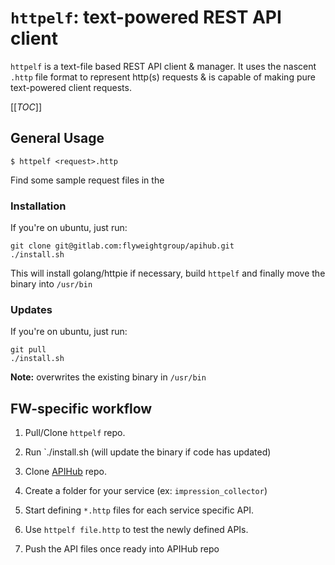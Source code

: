# `httpelf`: text-powered REST API client

`httpelf` is a text-file based REST API client & manager. It uses
the nascent `.http` file format to represent http(s) requests &
is capable of making pure text-powered client requests.

[[_TOC_]]

## General Usage

```
$ httpelf <request>.http
```

Find some sample request files in the 

### Installation

If you're on ubuntu, just run:

```
git clone git@gitlab.com:flyweightgroup/apihub.git 
./install.sh
```

This will install golang/httpie if necessary,
build `httpelf` and finally move the binary
into `/usr/bin`

### Updates

If you're on ubuntu, just run:

```
git pull
./install.sh
```

**Note:** overwrites the existing binary in `/usr/bin`

## FW-specific workflow

1. Pull/Clone `httpelf` repo. 
1. Run `./install.sh (will update the binary if code has updated)

1. Clone [APIHub](https://gitlab.com/flyweightgroup/apihub) repo. 
1. Create a folder for your service (ex: `impression_collector`)
1. Start defining `*.http` files for each service specific API. 
1. Use `httpelf file.http` to test the newly defined APIs. 
1. Push the API files once ready into APIHub repo